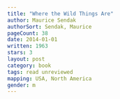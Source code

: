 ```yaml
---
title: "Where the Wild Things Are"
author: Maurice Sendak
authorSort: Sendak, Maurice
pageCount: 38
date: 2014-01-01
written: 1963
stars: 3
layout: post
category: book
tags: read unreviewed
mapping: USA, North America
gender: m
---
```

